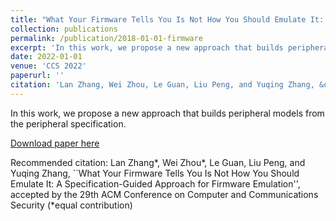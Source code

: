 ```yaml
---
title: "What Your Firmware Tells You Is Not How You Should Emulate It: A Specification-Guided Approach for Firmware Emulation"
collection: publications
permalink: /publication/2018-01-01-firmware
excerpt: 'In this work, we propose a new approach that builds peripheral models from the peripheral specification.'
date: 2022-01-01
venue: 'CCS 2022'
paperurl: ''
citation: 'Lan Zhang, Wei Zhou, Le Guan, Liu Peng, and Yuqing Zhang, &quot; What Your Firmware Tells You Is Not How You Should Emulate It: A Specification-Guided Approach for Firmware Emulation &quot;, accepted by the 29th ACM Conference on Computer and Communications Security'
---
```

In this work, we propose a new approach that builds peripheral models from the peripheral specification.

[Download paper here]()

Recommended citation: Lan Zhang*, Wei Zhou*, Le Guan, Liu Peng, and Yuqing Zhang, ``What Your Firmware Tells You Is Not How You Should Emulate It: A Specification-Guided Approach for Firmware Emulation'', accepted by the 29th ACM Conference on Computer and Communications Security  (*equal contribution)
